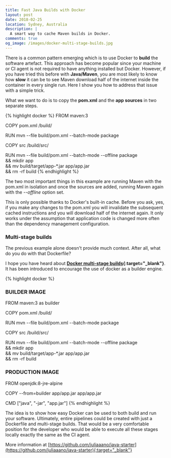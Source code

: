 ```yaml
---
title: Fast Java Builds with Docker 
layout: post
date: 2018-02-25
location: Sydney, Australia
description: |
  A smart way to cache Maven builds in Docker.
comments: true
og_image: /images/docker-multi-stage-builds.jpg
---
```


There is a common pattern emerging which is to use Docker to **build** the software artefact. This approach has become popular since your machine or CI agent is not required to have anything installed but Docker. However, if you have tried this before with **Java/Maven**, you are most likely to know how **slow** it can be to see Maven download half of the internet inside the container in every single run. Here I show you how to address that issue with a simple trick. 

<!--more-->

What we want to do is to copy the **pom.xml** and the **app sources** in two separate steps. 

{% highlight docker %}
FROM maven:3

COPY pom.xml /build/

RUN mvn --file build/pom.xml --batch-mode package

COPY src /build/src/

RUN mvn --file build/pom.xml --batch-mode --offline package \
	&& mkdir app \
	&& mv build/target/app-*.jar app/app.jar \
	&& rm -rf build
{% endhighlight %}

The two most important things in this example are running Maven with the pom.xml in isolation and once the sources are added, running Maven again with the *--offline* option set.

This is only possible thanks to Docker's built-in cache. Before you ask, yes, if you make any changes to the pom.xml you will invalidate the subsequent cached instructions and you will download half of the internet again. It only works under the assumption that application code is changed more often than the dependency management configuration.

### Multi-stage builds

The previous example alone doesn't provide much context. After all, what do you do with that Dockerfile?

I hope you have heard about **[Docker multi-stage builds](https://docs.docker.com/develop/develop-images/multistage-build/){:target="_blank"}**. It has been introduced to encourage the use of docker as a builder engine.

{% highlight docker %}
### BUILDER IMAGE ###
FROM maven:3 as builder

COPY pom.xml /build/

RUN mvn --file build/pom.xml --batch-mode package

COPY src /build/src/

RUN mvn --file build/pom.xml --batch-mode --offline package \
	&& mkdir app \
	&& mv build/target/app-*.jar app/app.jar \
	&& rm -rf build

### PRODUCTION IMAGE ###
FROM openjdk:8-jre-alpine

COPY --from=builder app/app.jar app/app.jar

CMD ["java", "-jar", "app.jar"]
{% endhighlight %}

The idea is to show how easy Docker can be used to both build and run your software. Ultimately, entire pipelines could be created with just a Dockerfile and multi-stage builds. That would be a very comfortable position for the developer who would be able to execute all these stages locally exactly the same as the CI agent. 

More information at [https://github.com/juliaaano/java-starter](https://github.com/juliaaano/java-starter){:target="_blank"}
